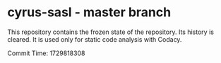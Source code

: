 # cyrus-sasl - master branch

This repository contains the frozen state of the repository.
Its history is cleared. It is used only for static code
analysis with Codacy.

Commit Time: 1729818308